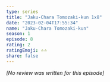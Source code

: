 ```yaml
---
type: series
title: "Jaku-Chara Tomozaki-kun 1x8"
date: "2023-02-04T17:55:34"
name: "Jaku-Chara Tomozaki-kun"
season: 1
episode: 8
rating: 2
ratingEmoji: ⭐️⭐️
share: false
---
```


_[No review was written for this episode]_
